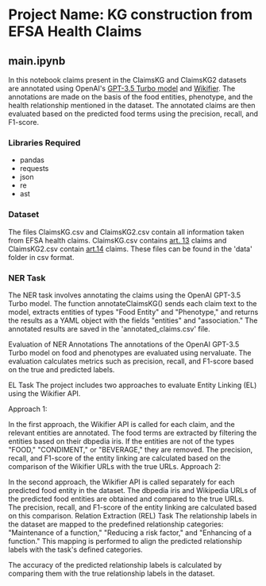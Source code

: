 # Project Name: KG construction from EFSA Health Claims

## main.ipynb
In this notebook claims present in the ClaimsKG and ClaimsKG2 datasets are annotated using OpenAI's [GPT-3.5 Turbo model](https://api.collaboratory.semanticscience.org/docs#/entity%20recognition/Extract_entities_and_relations_from_text_using_OpenAI_models_openai_extract_post) and [Wikifier](https://wikifier.org/). The annotations are made on the basis of the food entities, phenotype, and the health relationship mentioned in the dataset. The annotated claims are then evaluated based on the predicted food terms using the precision, recall, and F1-score.

### Libraries Required
- pandas
- requests
- json
- re
- ast


### Dataset
The files ClaimsKG.csv and ClaimsKG2.csv contain all information taken from EFSA health claims. ClaimsKG.csv contains [art. 13](https://www.efsa.europa.eu/en/topics/topic/general-function-health-claims-under-article-13) claims and ClaimsKG2.csv contain [art.14](https://www.efsa.europa.eu/en/topics/topic/claims-disease-risk-reduction-and-child-development-or-health-under) claims. These files can be found in the 'data' folder in csv format.

### NER Task
The NER task involves annotating the claims using the OpenAI GPT-3.5 Turbo model. The function annotateClaimsKG() sends each claim text to the model, extracts entities of types "Food Entity" and "Phenotype," and returns the results as a YAML object with the fields "entities" and "association." The annotated results are saved in the 'annotated_claims.csv' file.

Evaluation of NER Annotations
The annotations of the OpenAI GPT-3.5 Turbo model on food and phenotypes are evaluated using nervaluate. The evaluation calculates metrics such as precision, recall, and F1-score based on the true and predicted labels.

EL Task
The project includes two approaches to evaluate Entity Linking (EL) using the Wikifier API.

Approach 1:

In the first approach, the Wikifier API is called for each claim, and the relevant entities are annotated. The food terms are extracted by filtering the entities based on their dbpedia iris. If the entities are not of the types "FOOD," "CONDIMENT," or "BEVERAGE," they are removed. The precision, recall, and F1-score of the entity linking are calculated based on the comparison of the Wikifier URLs with the true URLs.
Approach 2:

In the second approach, the Wikifier API is called separately for each predicted food entity in the dataset. The dbpedia iris and Wikipedia URLs of the predicted food entities are obtained and compared to the true URLs. The precision, recall, and F1-score of the entity linking are calculated based on this comparison.
Relation Extraction (REL) Task
The relationship labels in the dataset are mapped to the predefined relationship categories: "Maintenance of a function," "Reducing a risk factor," and "Enhancing of a function." This mapping is performed to align the predicted relationship labels with the task's defined categories.

The accuracy of the predicted relationship labels is calculated by comparing them with the true relationship labels in the dataset.



